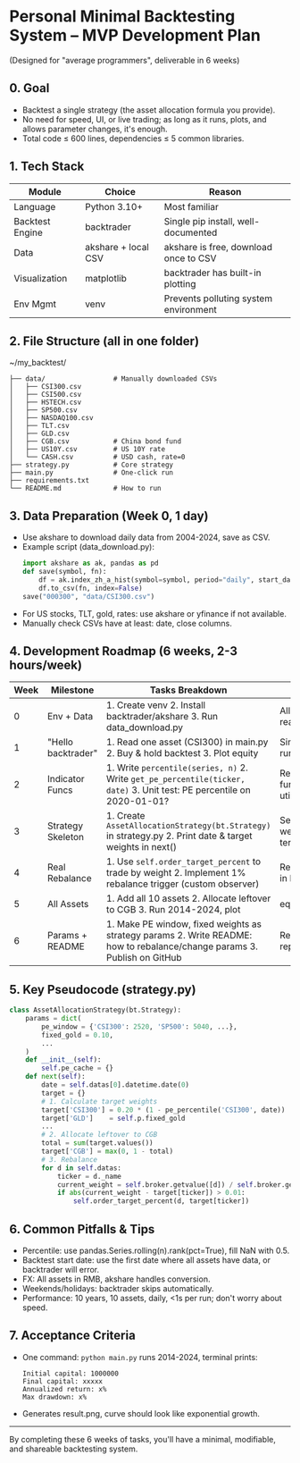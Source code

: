 # Personal Minimal Backtesting System – MVP Development Plan

(Designed for "average programmers", deliverable in 6 weeks)

## 0. Goal

- Backtest a single strategy (the asset allocation formula you provide).
- No need for speed, UI, or live trading; as long as it runs, plots, and allows parameter changes, it's enough.
- Total code ≤ 600 lines, dependencies ≤ 5 common libraries.

## 1. Tech Stack

| Module         | Choice                | Reason                                  |
|----------------|----------------------|-----------------------------------------|
| Language       | Python 3.10+          | Most familiar                           |
| Backtest Engine| backtrader            | Single pip install, well-documented     |
| Data           | akshare + local CSV   | akshare is free, download once to CSV   |
| Visualization  | matplotlib            | backtrader has built-in plotting        |
| Env Mgmt       | venv                  | Prevents polluting system environment   |

## 2. File Structure (all in one folder)

~/my_backtest/
```
├── data/                 # Manually downloaded CSVs
│   ├── CSI300.csv
│   ├── CSI500.csv
│   ├── HSTECH.csv
│   ├── SP500.csv
│   ├── NASDAQ100.csv
│   ├── TLT.csv
│   ├── GLD.csv
│   ├── CGB.csv           # China bond fund
│   ├── US10Y.csv         # US 10Y rate
│   └── CASH.csv          # USD cash, rate=0
├── strategy.py           # Core strategy
├── main.py               # One-click run
├── requirements.txt
└── README.md             # How to run
```

## 3. Data Preparation (Week 0, 1 day)

- Use akshare to download daily data from 2004-2024, save as CSV.
- Example script (data_download.py):
  ```python
  import akshare as ak, pandas as pd
  def save(symbol, fn):
      df = ak.index_zh_a_hist(symbol=symbol, period="daily", start_date="20040101")
      df.to_csv(fn, index=False)
  save("000300", "data/CSI300.csv")
  ```
- For US stocks, TLT, gold, rates: use akshare or yfinance if not available.
- Manually check CSVs have at least: date, close columns.

## 4. Development Roadmap (6 weeks, 2-3 hours/week)

| Week | Milestone         | Tasks Breakdown                                                                 | Deliverable                        |
|------|-------------------|--------------------------------------------------------------------------------|------------------------------------|
| 0    | Env + Data        | 1. Create venv 2. Install backtrader/akshare 3. Run data_download.py            | All data/*.csv ready               |
| 1    | "Hello backtrader"| 1. Read one asset (CSI300) in main.py 2. Buy & hold backtest 3. Plot equity    | Simplest script runs               |
| 2    | Indicator Funcs   | 1. Write `percentile(series, n)` 2. Write `get_pe_percentile(ticker, date)` 3. Unit test: PE percentile on 2020-01-01? | Reusable functions in utils.py     |
| 3    | Strategy Skeleton | 1. Create `AssetAllocationStrategy(bt.Strategy)` in strategy.py 2. Print date & target weights in next() | See target weights in terminal     |
| 4    | Real Rebalance    | 1. Use `self.order_target_percent` to trade by weight 2. Implement 1% rebalance trigger (custom observer) | Rebalance logs in backtest         |
| 5    | All Assets        | 1. Add all 10 assets 2. Allocate leftover to CGB 3. Run 2014-2024, plot         | equity_curve.png                   |
| 6    | Params + README   | 1. Make PE window, fixed weights as strategy params 2. Write README: how to rebalance/change params 3. Publish on GitHub | Reproducible repo                  |

## 5. Key Pseudocode (strategy.py)

```python
class AssetAllocationStrategy(bt.Strategy):
    params = dict(
        pe_window = {'CSI300': 2520, 'SP500': 5040, ...},
        fixed_gold = 0.10,
        ...
    )
    def __init__(self):
        self.pe_cache = {}
    def next(self):
        date = self.datas[0].datetime.date(0)
        target = {}
        # 1. Calculate target weights
        target['CSI300'] = 0.20 * (1 - pe_percentile('CSI300', date))
        target['GLD']    = self.p.fixed_gold
        ...
        # 2. Allocate leftover to CGB
        total = sum(target.values())
        target['CGB'] = max(0, 1 - total)
        # 3. Rebalance
        for d in self.datas:
            ticker = d._name
            current_weight = self.broker.getvalue([d]) / self.broker.getvalue()
            if abs(current_weight - target[ticker]) > 0.01:
                self.order_target_percent(d, target[ticker])
```

## 6. Common Pitfalls & Tips

- Percentile: use pandas.Series.rolling(n).rank(pct=True), fill NaN with 0.5.
- Backtest start date: use the first date where all assets have data, or backtrader will error.
- FX: All assets in RMB, akshare handles conversion.
- Weekends/holidays: backtrader skips automatically.
- Performance: 10 years, 10 assets, daily, <1s per run; don't worry about speed.

## 7. Acceptance Criteria

- One command: `python main.py` runs 2014-2024, terminal prints:
  ```
  Initial capital: 1000000
  Final capital: xxxxx
  Annualized return: x%
  Max drawdown: x%
  ```
- Generates result.png, curve should look like exponential growth.

---

By completing these 6 weeks of tasks, you'll have a minimal, modifiable, and shareable backtesting system.
